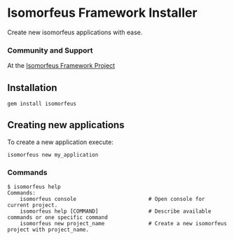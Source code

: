 # Isomorfeus Framework Installer

Create new isomorfeus applications with ease.

### Community and Support
At the [Isomorfeus Framework Project](http://isomorfeus.com) 

## Installation
```shell script
gem install isomorfeus
```

## Creating new applications
To create a new application execute:
```shell script
isomorfeus new my_application
```

### Commands
```shell script
$ isomorfeus help
Commands:
    isomorfeus console                       # Open console for current project.
    isomorfeus help [COMMAND]                # Describe available commands or one specific command
    isomorfeus new project_name              # Create a new isomorfeus project with project_name.
```
